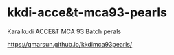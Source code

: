 # kkdi-acce&t-mca93-pearls
Karaikudi ACCE&T MCA 93 Batch perals


https://qmarsun.github.io/kkdimca93pearls/

